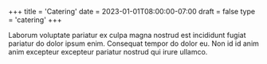 +++
title = 'Catering'
date = 2023-01-01T08:00:00-07:00
draft = false
type = 'catering'
+++

Laborum voluptate pariatur ex culpa magna nostrud est incididunt fugiat
pariatur do dolor ipsum enim. Consequat tempor do dolor eu. Non id id anim anim
excepteur excepteur pariatur nostrud qui irure ullamco.